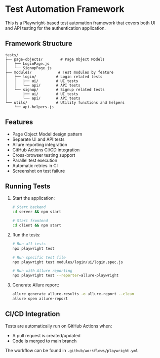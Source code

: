 # Test Automation Framework

This is a Playwright-based test automation framework that covers both UI and API testing for the authentication application.

## Framework Structure

```
tests/
├── page-objects/        # Page Object Models
│   ├── LoginPage.js
│   └── SignupPage.js
├── modules/            # Test modules by feature
│   ├── login/         # Login related tests
│   │   ├── ui/        # UI tests
│   │   └── api/       # API tests
│   └── signup/        # Signup related tests
│       ├── ui/        # UI tests
│       └── api/       # API tests
└── utils/             # Utility functions and helpers
    └── api-helpers.js
```

## Features

- Page Object Model design pattern
- Separate UI and API tests
- Allure reporting integration
- GitHub Actions CI/CD integration
- Cross-browser testing support
- Parallel test execution
- Automatic retries in CI
- Screenshot on test failure

## Running Tests

1. Start the application:
   ```bash
   # Start backend
   cd server && npm start
   
   # Start frontend
   cd client && npm start
   ```

2. Run the tests:
   ```bash
   # Run all tests
   npx playwright test
   
   # Run specific test file
   npx playwright test modules/login/ui/login.spec.js
   
   # Run with Allure reporting
   npx playwright test --reporter=allure-playwright
   ```

3. Generate Allure report:
   ```bash
   allure generate allure-results -o allure-report --clean
   allure open allure-report
   ```

## CI/CD Integration

Tests are automatically run on GitHub Actions when:
- A pull request is created/updated
- Code is merged to main branch

The workflow can be found in `.github/workflows/playwright.yml` 